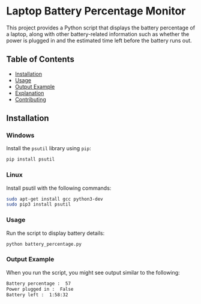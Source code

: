 # Laptop Battery Percentage Monitor

This project provides a Python script that displays the battery percentage of a laptop, along with other battery-related information such as whether the power is plugged in and the estimated time left before the battery runs out.

## Table of Contents

- [Installation](#installation)
- [Usage](#usage)
- [Output Example](#output-example)
- [Explanation](#explanation)
- [Contributing](#contributing)

## Installation

### Windows

Install the `psutil` library using `pip`:

```bash
pip install psutil
```

### Linux
Install psutil with the following commands:

```bash
sudo apt-get install gcc python3-dev
sudo pip3 install psutil
```

### Usage
Run the script to display battery details:

```bash
python battery_percentage.py

```

### Output Example
When you run the script, you might see output similar to the following:

```bash
Battery percentage :  57
Power plugged in :  False
Battery left :  1:58:32
``` 
